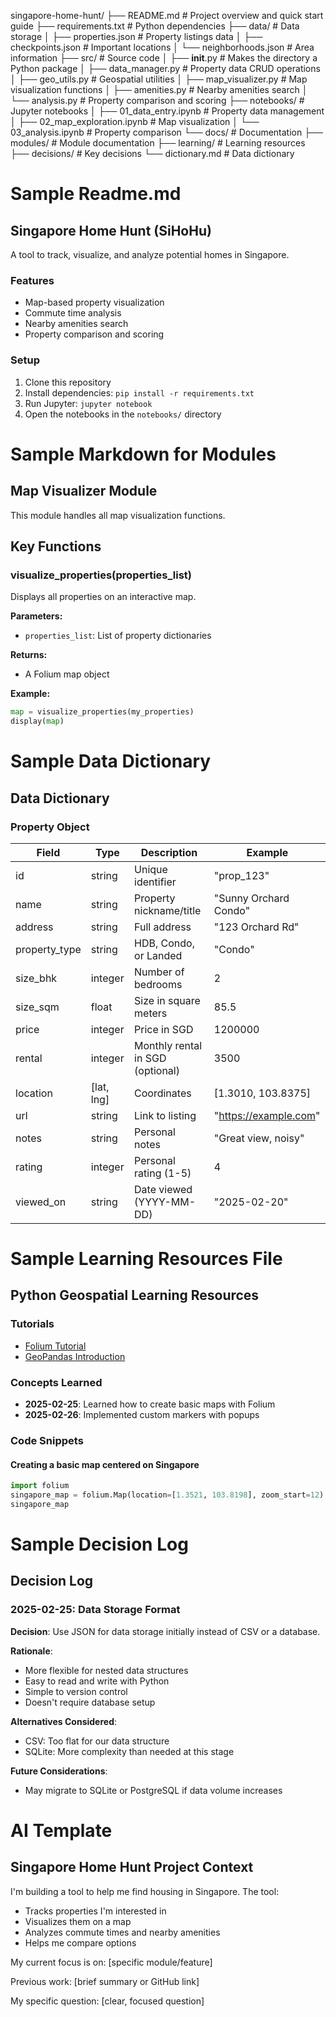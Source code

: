 singapore-home-hunt/
├── README.md               # Project overview and quick start guide
├── requirements.txt        # Python dependencies
├── data/                   # Data storage
│   ├── properties.json     # Property listings data
│   ├── checkpoints.json    # Important locations
│   └── neighborhoods.json  # Area information
├── src/                    # Source code
│   ├── __init__.py         # Makes the directory a Python package
│   ├── data_manager.py     # Property data CRUD operations
│   ├── geo_utils.py        # Geospatial utilities
│   ├── map_visualizer.py   # Map visualization functions
│   ├── amenities.py        # Nearby amenities search
│   └── analysis.py         # Property comparison and scoring
├── notebooks/              # Jupyter notebooks
│   ├── 01_data_entry.ipynb      # Property data management
│   ├── 02_map_exploration.ipynb # Map visualization
│   └── 03_analysis.ipynb        # Property comparison
└── docs/                   # Documentation
    ├── modules/            # Module documentation
    ├── learning/           # Learning resources
    ├── decisions/          # Key decisions
    └── dictionary.md       # Data dictionary




# Sample Readme.md

## Singapore Home Hunt (SiHoHu)

A tool to track, visualize, and analyze potential homes in Singapore.

### Features
- Map-based property visualization
- Commute time analysis
- Nearby amenities search
- Property comparison and scoring

### Setup
1. Clone this repository
2. Install dependencies: `pip install -r requirements.txt`
3. Run Jupyter: `jupyter notebook`
4. Open the notebooks in the `notebooks/` directory



# Sample Markdown for Modules
## Map Visualizer Module

This module handles all map visualization functions.

## Key Functions

### visualize_properties(properties_list)
Displays all properties on an interactive map.

**Parameters:**
- `properties_list`: List of property dictionaries

**Returns:**
- A Folium map object

**Example:**
```python
map = visualize_properties(my_properties)
display(map)
```

# Sample Data Dictionary
## Data Dictionary

### Property Object

| Field         | Type       | Description                       | Example               |
|---------------|------------|-----------------------------------|-----------------------|
| id            | string     | Unique identifier                 | "prop_123"            |
| name          | string     | Property nickname/title           | "Sunny Orchard Condo" |
| address       | string     | Full address                      | "123 Orchard Rd"      |
| property_type | string     | HDB, Condo, or Landed             | "Condo"               |
| size_bhk      | integer    | Number of bedrooms                | 2                     |
| size_sqm      | float      | Size in square meters             | 85.5                  |
| price         | integer    | Price in SGD                      | 1200000               |
| rental        | integer    | Monthly rental in SGD (optional)  | 3500                  |
| location      | [lat, lng] | Coordinates                       | [1.3010, 103.8375]    |
| url           | string     | Link to listing                   | "https://example.com" |
| notes         | string     | Personal notes                    | "Great view, noisy"   |
| rating        | integer    | Personal rating (1-5)             | 4                     |
| viewed_on     | string     | Date viewed (YYYY-MM-DD)          | "2025-02-20"          |

# Sample Learning Resources File
## Python Geospatial Learning Resources

### Tutorials
- [Folium Tutorial](https://python-visualization.github.io/folium/quickstart.html)
- [GeoPandas Introduction](https://geopandas.org/en/stable/getting_started/introduction.html)

### Concepts Learned
- **2025-02-25**: Learned how to create basic maps with Folium
- **2025-02-26**: Implemented custom markers with popups

### Code Snippets
#### Creating a basic map centered on Singapore
```python
import folium
singapore_map = folium.Map(location=[1.3521, 103.8198], zoom_start=12)
singapore_map
```


# Sample Decision Log
## Decision Log

### 2025-02-25: Data Storage Format

**Decision**: Use JSON for data storage initially instead of CSV or a database.

**Rationale**:
- More flexible for nested data structures
- Easy to read and write with Python
- Simple to version control
- Doesn't require database setup

**Alternatives Considered**:
- CSV: Too flat for our data structure
- SQLite: More complexity than needed at this stage

**Future Considerations**:
- May migrate to SQLite or PostgreSQL if data volume increases


# AI Template
## Singapore Home Hunt Project Context

I'm building a tool to help me find housing in Singapore. The tool:
- Tracks properties I'm interested in
- Visualizes them on a map
- Analyzes commute times and nearby amenities
- Helps me compare options

My current focus is on: [specific module/feature]

Previous work: [brief summary or GitHub link]

My specific question: [clear, focused question]

